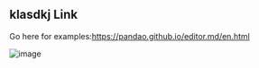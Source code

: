 ## klasdkj Link 

Go here for examples:https://pandao.github.io/editor.md/en.html 

![image](https://user-images.githubusercontent.com/18106204/233185366-c2ea0ea0-5d45-4358-be24-da013fd0f2f7.png)
